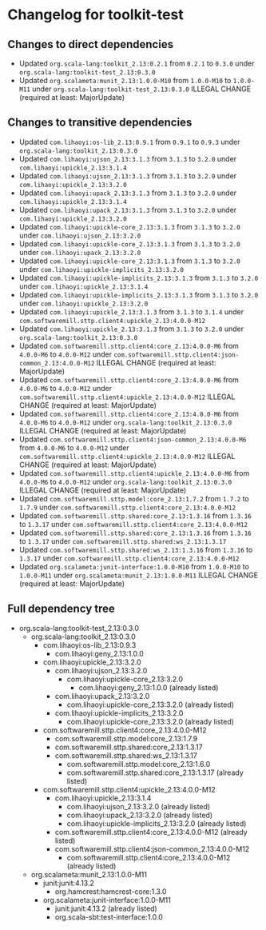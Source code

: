 # Changelog for toolkit-test

## Changes to direct dependencies
 - Updated `org.scala-lang:toolkit_2.13:0.2.1` from `0.2.1` to `0.3.0` under `org.scala-lang:toolkit-test_2.13:0.3.0`
 - Updated `org.scalameta:munit_2.13:1.0.0-M10` from `1.0.0-M10` to `1.0.0-M11` under `org.scala-lang:toolkit-test_2.13:0.3.0` ILLEGAL CHANGE (required at least: MajorUpdate)

## Changes to transitive dependencies
 - Updated `com.lihaoyi:os-lib_2.13:0.9.1` from `0.9.1` to `0.9.3` under `org.scala-lang:toolkit_2.13:0.3.0`
 - Updated `com.lihaoyi:ujson_2.13:3.1.3` from `3.1.3` to `3.2.0` under `com.lihaoyi:upickle_2.13:3.1.4`
 - Updated `com.lihaoyi:ujson_2.13:3.1.3` from `3.1.3` to `3.2.0` under `com.lihaoyi:upickle_2.13:3.2.0`
 - Updated `com.lihaoyi:upack_2.13:3.1.3` from `3.1.3` to `3.2.0` under `com.lihaoyi:upickle_2.13:3.1.4`
 - Updated `com.lihaoyi:upack_2.13:3.1.3` from `3.1.3` to `3.2.0` under `com.lihaoyi:upickle_2.13:3.2.0`
 - Updated `com.lihaoyi:upickle-core_2.13:3.1.3` from `3.1.3` to `3.2.0` under `com.lihaoyi:ujson_2.13:3.2.0`
 - Updated `com.lihaoyi:upickle-core_2.13:3.1.3` from `3.1.3` to `3.2.0` under `com.lihaoyi:upack_2.13:3.2.0`
 - Updated `com.lihaoyi:upickle-core_2.13:3.1.3` from `3.1.3` to `3.2.0` under `com.lihaoyi:upickle-implicits_2.13:3.2.0`
 - Updated `com.lihaoyi:upickle-implicits_2.13:3.1.3` from `3.1.3` to `3.2.0` under `com.lihaoyi:upickle_2.13:3.1.4`
 - Updated `com.lihaoyi:upickle-implicits_2.13:3.1.3` from `3.1.3` to `3.2.0` under `com.lihaoyi:upickle_2.13:3.2.0`
 - Updated `com.lihaoyi:upickle_2.13:3.1.3` from `3.1.3` to `3.1.4` under `com.softwaremill.sttp.client4:upickle_2.13:4.0.0-M12`
 - Updated `com.lihaoyi:upickle_2.13:3.1.3` from `3.1.3` to `3.2.0` under `org.scala-lang:toolkit_2.13:0.3.0`
 - Updated `com.softwaremill.sttp.client4:core_2.13:4.0.0-M6` from `4.0.0-M6` to `4.0.0-M12` under `com.softwaremill.sttp.client4:json-common_2.13:4.0.0-M12` ILLEGAL CHANGE (required at least: MajorUpdate)
 - Updated `com.softwaremill.sttp.client4:core_2.13:4.0.0-M6` from `4.0.0-M6` to `4.0.0-M12` under `com.softwaremill.sttp.client4:upickle_2.13:4.0.0-M12` ILLEGAL CHANGE (required at least: MajorUpdate)
 - Updated `com.softwaremill.sttp.client4:core_2.13:4.0.0-M6` from `4.0.0-M6` to `4.0.0-M12` under `org.scala-lang:toolkit_2.13:0.3.0` ILLEGAL CHANGE (required at least: MajorUpdate)
 - Updated `com.softwaremill.sttp.client4:json-common_2.13:4.0.0-M6` from `4.0.0-M6` to `4.0.0-M12` under `com.softwaremill.sttp.client4:upickle_2.13:4.0.0-M12` ILLEGAL CHANGE (required at least: MajorUpdate)
 - Updated `com.softwaremill.sttp.client4:upickle_2.13:4.0.0-M6` from `4.0.0-M6` to `4.0.0-M12` under `org.scala-lang:toolkit_2.13:0.3.0` ILLEGAL CHANGE (required at least: MajorUpdate)
 - Updated `com.softwaremill.sttp.model:core_2.13:1.7.2` from `1.7.2` to `1.7.9` under `com.softwaremill.sttp.client4:core_2.13:4.0.0-M12`
 - Updated `com.softwaremill.sttp.shared:core_2.13:1.3.16` from `1.3.16` to `1.3.17` under `com.softwaremill.sttp.client4:core_2.13:4.0.0-M12`
 - Updated `com.softwaremill.sttp.shared:core_2.13:1.3.16` from `1.3.16` to `1.3.17` under `com.softwaremill.sttp.shared:ws_2.13:1.3.17`
 - Updated `com.softwaremill.sttp.shared:ws_2.13:1.3.16` from `1.3.16` to `1.3.17` under `com.softwaremill.sttp.client4:core_2.13:4.0.0-M12`
 - Updated `org.scalameta:junit-interface:1.0.0-M10` from `1.0.0-M10` to `1.0.0-M11` under `org.scalameta:munit_2.13:1.0.0-M11` ILLEGAL CHANGE (required at least: MajorUpdate)

## Full dependency tree

 - org.scala-lang:toolkit-test_2.13:0.3.0
   - org.scala-lang:toolkit_2.13:0.3.0
     - com.lihaoyi:os-lib_2.13:0.9.3
       - com.lihaoyi:geny_2.13:1.0.0
     - com.lihaoyi:upickle_2.13:3.2.0
       - com.lihaoyi:ujson_2.13:3.2.0
         - com.lihaoyi:upickle-core_2.13:3.2.0
           - com.lihaoyi:geny_2.13:1.0.0 (already listed)
       - com.lihaoyi:upack_2.13:3.2.0
         - com.lihaoyi:upickle-core_2.13:3.2.0 (already listed)
       - com.lihaoyi:upickle-implicits_2.13:3.2.0
         - com.lihaoyi:upickle-core_2.13:3.2.0 (already listed)
     - com.softwaremill.sttp.client4:core_2.13:4.0.0-M12
       - com.softwaremill.sttp.model:core_2.13:1.7.9
       - com.softwaremill.sttp.shared:core_2.13:1.3.17
       - com.softwaremill.sttp.shared:ws_2.13:1.3.17
         - com.softwaremill.sttp.model:core_2.13:1.6.0
         - com.softwaremill.sttp.shared:core_2.13:1.3.17 (already listed)
     - com.softwaremill.sttp.client4:upickle_2.13:4.0.0-M12
       - com.lihaoyi:upickle_2.13:3.1.4
         - com.lihaoyi:ujson_2.13:3.2.0 (already listed)
         - com.lihaoyi:upack_2.13:3.2.0 (already listed)
         - com.lihaoyi:upickle-implicits_2.13:3.2.0 (already listed)
       - com.softwaremill.sttp.client4:core_2.13:4.0.0-M12 (already listed)
       - com.softwaremill.sttp.client4:json-common_2.13:4.0.0-M12
         - com.softwaremill.sttp.client4:core_2.13:4.0.0-M12 (already listed)
   - org.scalameta:munit_2.13:1.0.0-M11
     - junit:junit:4.13.2
       - org.hamcrest:hamcrest-core:1.3.0
     - org.scalameta:junit-interface:1.0.0-M11
       - junit:junit:4.13.2 (already listed)
       - org.scala-sbt:test-interface:1.0.0
